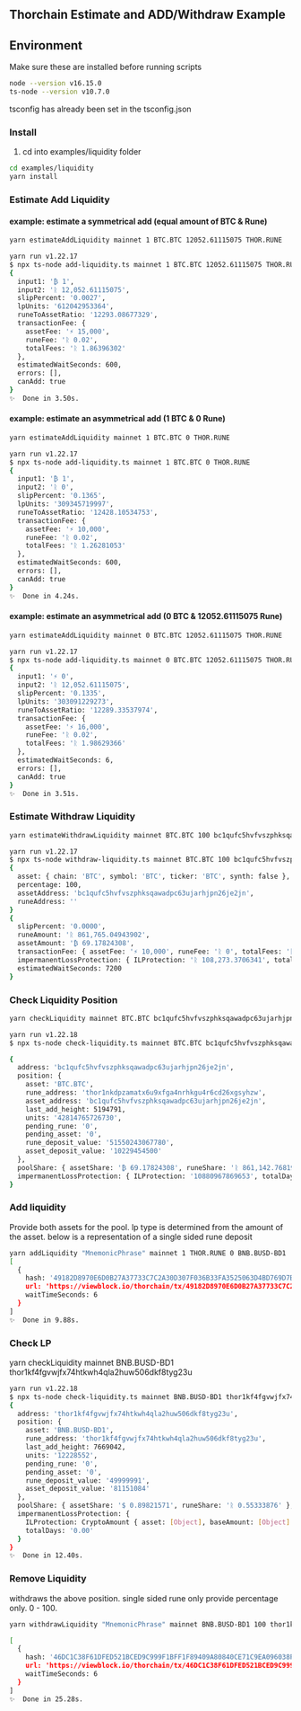 ## Thorchain Estimate and ADD/Withdraw Example

## Environment

Make sure these are installed before running scripts

```bash
node --version v16.15.0
ts-node --version v10.7.0
```

tsconfig has already been set in the tsconfig.json

### Install

1. cd into examples/liquidity folder

```bash
cd examples/liquidity
yarn install
```

### Estimate Add Liquidity

#### example: estimate a symmetrical add (equal amount of BTC & Rune)

```bash
yarn estimateAddLiquidity mainnet 1 BTC.BTC 12052.61115075 THOR.RUNE

yarn run v1.22.17
$ npx ts-node add-liquidity.ts mainnet 1 BTC.BTC 12052.61115075 THOR.RUNE
{
  input1: '₿ 1',
  input2: 'ᚱ 12,052.61115075',
  slipPercent: '0.0027',
  lpUnits: '612042953364',
  runeToAssetRatio: '12293.08677329',
  transactionFee: {
    assetFee: '⚡ 15,000',
    runeFee: 'ᚱ 0.02',
    totalFees: 'ᚱ 1.86396302'
  },
  estimatedWaitSeconds: 600,
  errors: [],
  canAdd: true
}
✨  Done in 3.50s.

```

#### example: estimate an asymmetrical add (1 BTC & 0 Rune)

```bash
yarn estimateAddLiquidity mainnet 1 BTC.BTC 0 THOR.RUNE

yarn run v1.22.17
$ npx ts-node add-liquidity.ts mainnet 1 BTC.BTC 0 THOR.RUNE
{
  input1: '₿ 1',
  input2: 'ᚱ 0',
  slipPercent: '0.1365',
  lpUnits: '309345719997',
  runeToAssetRatio: '12428.10534753',
  transactionFee: {
    assetFee: '⚡ 10,000',
    runeFee: 'ᚱ 0.02',
    totalFees: 'ᚱ 1.26281053'
  },
  estimatedWaitSeconds: 600,
  errors: [],
  canAdd: true
}
✨  Done in 4.24s.

```

#### example: estimate an asymmetrical add (0 BTC & 12052.61115075 Rune)

```bash
yarn estimateAddLiquidity mainnet 0 BTC.BTC 12052.61115075 THOR.RUNE

yarn run v1.22.17
$ npx ts-node add-liquidity.ts mainnet 0 BTC.BTC 12052.61115075 THOR.RUNE
{
  input1: '⚡ 0',
  input2: 'ᚱ 12,052.61115075',
  slipPercent: '0.1335',
  lpUnits: '303091229273',
  runeToAssetRatio: '12289.33537974',
  transactionFee: {
    assetFee: '⚡ 16,000',
    runeFee: 'ᚱ 0.02',
    totalFees: 'ᚱ 1.98629366'
  },
  estimatedWaitSeconds: 6,
  errors: [],
  canAdd: true
}
✨  Done in 3.51s.
```

### Estimate Withdraw Liquidity

```bash
yarn estimateWithdrawLiquidity mainnet BTC.BTC 100 bc1qufc5hvfvszphksqawadpc63ujarhjpn26je2jn

yarn run v1.22.17
$ npx ts-node withdraw-liquidity.ts mainnet BTC.BTC 100 bc1qufc5hvfvszphksqawadpc63ujarhjpn26je2jn
{
  asset: { chain: 'BTC', symbol: 'BTC', ticker: 'BTC', synth: false },
  percentage: 100,
  assetAddress: 'bc1qufc5hvfvszphksqawadpc63ujarhjpn26je2jn',
  runeAddress: ''
}
{
  slipPercent: '0.0000',
  runeAmount: 'ᚱ 861,765.04943902',
  assetAmount: '₿ 69.17824308',
  transactionFee: { assetFee: '⚡ 10,000', runeFee: 'ᚱ 0', totalFees: 'ᚱ 1.24571688' },
  impermanentLossProtection: { ILProtection: 'ᚱ 108,273.3706341', totalDays: '163.38' },
  estimatedWaitSeconds: 7200
}
```

### Check Liquidity Position

```bash
yarn checkLiquidity mainnet BTC.BTC bc1qufc5hvfvszphksqawadpc63ujarhjpn26je2jn

yarn run v1.22.18
$ npx ts-node check-liquidity.ts mainnet BTC.BTC bc1qufc5hvfvszphksqawadpc63ujarhjpn26je2jn

{
  address: 'bc1qufc5hvfvszphksqawadpc63ujarhjpn26je2jn',
  position: {
    asset: 'BTC.BTC',
    rune_address: 'thor1nkdpzamatx6u9xfga4nrhkgu4r6cd26xgsyhzw',
    asset_address: 'bc1qufc5hvfvszphksqawadpc63ujarhjpn26je2jn',
    last_add_height: 5194791,
    units: '42814765726730',
    pending_rune: '0',
    pending_asset: '0',
    rune_deposit_value: '51550243067780',
    asset_deposit_value: '10229454500'
  },
  poolShare: { assetShare: '₿ 69.17824308', runeShare: 'ᚱ 861,142.7681905' },
  impermanentLossProtection: { ILProtection: '10880967869653', totalDays: '163.38' }
}
```

### Add liquidity

Provide both assets for the pool. lp type is determined from the amount of the asset. below is a representation of a single sided rune deposit

```bash
yarn addLiquidity "MnemonicPhrase" mainnet 1 THOR.RUNE 0 BNB.BUSD-BD1
[
  {
    hash: '49182D8970E6D0B27A37733C7C2A30D307F036B33FA3525063D4BD769D7B20D7',
    url: 'https://viewblock.io/thorchain/tx/49182D8970E6D0B27A37733C7C2A30D307F036B33FA3525063D4BD769D7B20D7',
    waitTimeSeconds: 6
  }
]
✨  Done in 9.88s.
```

### Check LP

yarn checkLiquidity mainnet BNB.BUSD-BD1 thor1kf4fgvwjfx74htkwh4qla2huw506dkf8tyg23u

```bash
yarn run v1.22.18
$ npx ts-node check-liquidity.ts mainnet BNB.BUSD-BD1 thor1kf4fgvwjfx74htkwh4qla2huw506dkf8tyg23u
{
  address: 'thor1kf4fgvwjfx74htkwh4qla2huw506dkf8tyg23u',
  position: {
    asset: 'BNB.BUSD-BD1',
    rune_address: 'thor1kf4fgvwjfx74htkwh4qla2huw506dkf8tyg23u',
    last_add_height: 7669042,
    units: '12228552',
    pending_rune: '0',
    pending_asset: '0',
    rune_deposit_value: '49999991',
    asset_deposit_value: '81151084'
  },
  poolShare: { assetShare: '$ 0.89821571', runeShare: 'ᚱ 0.55333876' },
  impermanentLossProtection: {
    ILProtection: CryptoAmount { asset: [Object], baseAmount: [Object] },
    totalDays: '0.00'
  }
}
✨  Done in 12.40s.
```

### Remove Liquidity

withdraws the above position. single sided rune only
provide percentage only. 0 - 100.

```bash
yarn withdrawLiquidity "MnemonicPhrase" mainnet BNB.BUSD-BD1 100 thor1kf4fgvwjfx74htkwh4qla2huw506dkf8tyg23u

[
  {
    hash: '46DC1C38F61DFED521BCED9C999F1BFF1F89409A80840CE71C9EA096038FFE11',
    url: 'https://viewblock.io/thorchain/tx/46DC1C38F61DFED521BCED9C999F1BFF1F89409A80840CE71C9EA096038FFE11',
    waitTimeSeconds: 6
  }
]
✨  Done in 25.28s.

```
